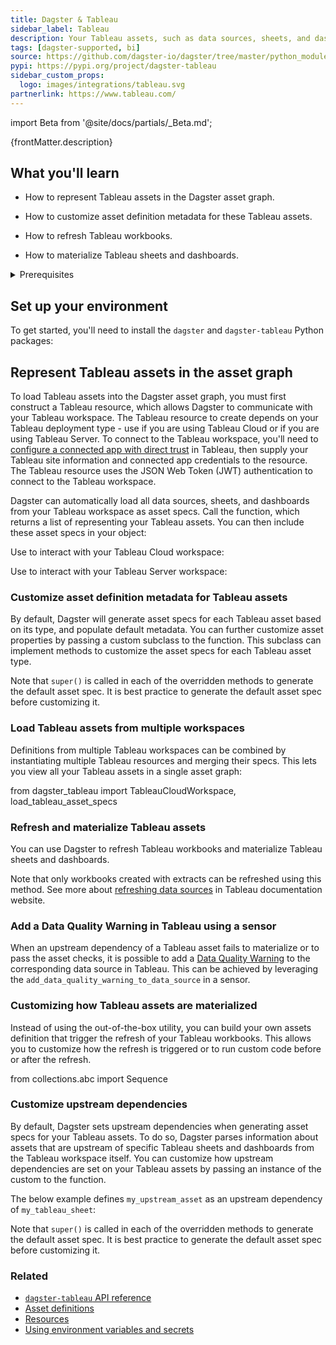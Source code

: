 ```yaml
---
title: Dagster & Tableau
sidebar_label: Tableau
description: Your Tableau assets, such as data sources, sheets, and dashboards, can be represented in the Dagster asset graph, allowing you to track lineage and dependencies between Tableau assets and upstream data assets you are already modeling in Dagster.
tags: [dagster-supported, bi]
source: https://github.com/dagster-io/dagster/tree/master/python_modules/libraries/dagster-tableau
pypi: https://pypi.org/project/dagster-tableau
sidebar_custom_props:
  logo: images/integrations/tableau.svg
partnerlink: https://www.tableau.com/
---
```


import Beta from '@site/docs/partials/\_Beta.md';

<Beta />

<p>{frontMatter.description}</p>

## What you'll learn

- How to represent Tableau assets in the Dagster asset graph.

- How to customize asset definition metadata for these Tableau assets.

- How to refresh Tableau workbooks.

- How to materialize Tableau sheets and dashboards.

<details>
  <summary>Prerequisites</summary>

- The `dagster-tableau` library installed in your environment
- Familiarity with asset definitions and the Dagster asset graph
- Familiarity with Dagster resources
- Familiarity with Tableau concepts, like data sources, sheets, and dashboards
- A Tableau site, either on Tableau Cloud or Tableau Server
- A connected app configured to access Tableau. For more information, see [Use Tableau Connected Apps for Application Integration](https://help.tableau.com/current/online/en-us/connected_apps.htm) in the Tableau documentation.

</details>

## Set up your environment

To get started, you'll need to install the `dagster` and `dagster-tableau` Python packages:

<PackageInstallInstructions packageName="dagster-tableau" />

## Represent Tableau assets in the asset graph

To load Tableau assets into the Dagster asset graph, you must first construct a Tableau resource, which allows Dagster to communicate with your Tableau workspace. The Tableau resource to create depends on your Tableau deployment type - use <PyObject section="libraries" module="dagster_tableau" object="TableauCloudWorkspace" /> if you are using Tableau Cloud or <PyObject section="libraries" module="dagster_tableau" object="TableauServerWorkspace" /> if you are using Tableau Server. To connect to the Tableau workspace, you'll need to [configure a connected app with direct trust](https://help.tableau.com/current/online/en-gb/connected_apps_direct.htm) in Tableau, then supply your Tableau site information and connected app credentials to the resource. The Tableau resource uses the JSON Web Token (JWT) authentication to connect to the Tableau workspace.

Dagster can automatically load all data sources, sheets, and dashboards from your Tableau workspace as asset specs. Call the <PyObject section="libraries" module="dagster_tableau" object="load_tableau_asset_specs" /> function, which returns a list of <PyObject section="assets" module="dagster" object="AssetSpec" pluralize /> representing your Tableau assets. You can then include these asset specs in your <PyObject section="definitions" module="dagster" object="Definitions" /> object:

<Tabs>
<TabItem value="Using Dagster with Tableau Cloud">

Use <PyObject section="libraries" module="dagster_tableau" object="TableauCloudWorkspace" /> to interact with your Tableau Cloud workspace:

<CodeExample path="docs_snippets/docs_snippets/integrations/tableau/representing-tableau-cloud-assets.py" />

</TabItem>
<TabItem value="Using Dagster with Tableau Server">

Use <PyObject section="libraries" module="dagster_tableau" object="TableauServerWorkspace" /> to interact with your Tableau Server workspace:

<CodeExample path="docs_snippets/docs_snippets/integrations/tableau/representing-tableau-server-assets.py" />

</TabItem>
</Tabs>

### Customize asset definition metadata for Tableau assets

By default, Dagster will generate asset specs for each Tableau asset based on its type, and populate default metadata. You can further customize asset properties by passing a custom <PyObject section="libraries" module="dagster_tableau" object="DagsterTableauTranslator" /> subclass to the <PyObject section="libraries" module="dagster_tableau" object="load_tableau_asset_specs" /> function. This subclass can implement methods to customize the asset specs for each Tableau asset type.

<CodeExample path="docs_snippets/docs_snippets/integrations/tableau/customize-tableau-asset-defs.py" />

Note that `super()` is called in each of the overridden methods to generate the default asset spec. It is best practice to generate the default asset spec before customizing it.

### Load Tableau assets from multiple workspaces

Definitions from multiple Tableau workspaces can be combined by instantiating multiple Tableau resources and merging their specs. This lets you view all your Tableau assets in a single asset graph:

<CodeExample path="docs_snippets/docs_snippets/integrations/tableau/multiple-tableau-workspaces.py" />
from dagster_tableau import TableauCloudWorkspace, load_tableau_asset_specs

### Refresh and materialize Tableau assets

You can use Dagster to refresh Tableau workbooks and materialize Tableau sheets and dashboards.

<CodeExample path="docs_snippets/docs_snippets/integrations/tableau/refresh-and-materialize-tableau-assets.py" />

Note that only workbooks created with extracts can be refreshed using this method. See more about [refreshing data sources](https://help.tableau.com/current/pro/desktop/en-us/refreshing_data.htm) in Tableau documentation website.

### Add a Data Quality Warning in Tableau using a sensor

When an upstream dependency of a Tableau asset fails to materialize or to pass the asset checks, it is possible to add a [Data Quality Warning](https://help.tableau.com/current/online/en-us/dm_dqw.htm) to the corresponding data source in Tableau. This can be achieved by leveraging the `add_data_quality_warning_to_data_source` in a sensor.

<CodeExample path="docs_snippets/docs_snippets/integrations/tableau/add-tableau-data-quality-warning.py" />

### Customizing how Tableau assets are materialized

Instead of using the out-of-the-box <PyObject section="libraries" module="dagster_tableau" object="build_tableau_materializable_assets_definition" /> utility, you can build your own assets definition that trigger the refresh of your Tableau workbooks. This allows you to customize how the refresh is triggered or to run custom code before or after the refresh.

<CodeExample path="docs_snippets/docs_snippets/integrations/tableau/materialize-tableau-assets-advanced.py" />
from collections.abc import Sequence

### Customize upstream dependencies

By default, Dagster sets upstream dependencies when generating asset specs for your Tableau assets. To do so, Dagster parses information about assets that are upstream of specific Tableau sheets and dashboards from the Tableau workspace itself. You can customize how upstream dependencies are set on your Tableau assets by passing an instance of the custom <PyObject section="libraries" module="dagster_tableau" object="DagsterTableauTranslator" /> to the <PyObject section="libraries" module="dagster_tableau" object="load_tableau_asset_specs" /> function.

The below example defines `my_upstream_asset` as an upstream dependency of `my_tableau_sheet`:

<CodeExample
    startAfter="start_upstream_asset"
    endBefore="end_upstream_asset"
    path="docs_snippets/docs_snippets/integrations/tableau/customize_upstream_dependencies.py"
/>

Note that `super()` is called in each of the overridden methods to generate the default asset spec. It is best practice to generate the default asset spec before customizing it.

### Related

- [`dagster-tableau` API reference](/api/libraries/dagster-tableau)
- [Asset definitions](/guides/build/assets/)
- [Resources](/guides/build/external-resources/)
- [Using environment variables and secrets](/guides/deploy/using-environment-variables-and-secrets)
